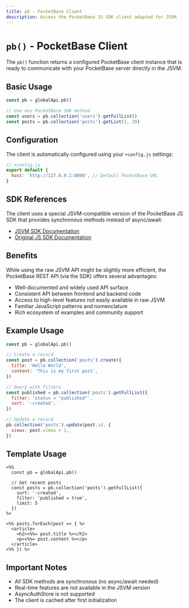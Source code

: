 ```yaml
---
title: pb - PocketBase Client
description: Access the PocketBase JS SDK client adapted for JSVM
---
```


# `pb()` - PocketBase Client

The `pb()` function returns a configured PocketBase client instance that is ready to communicate with your PocketBase server directly in the JSVM.

## Basic Usage

```javascript
const pb = globalApi.pb()

// Use any PocketBase SDK method
const users = pb.collection('users').getFullList()
const posts = pb.collection('posts').getList(1, 20)
```

## Configuration

The client is automatically configured using your `+config.js` settings:

```javascript
// +config.js
export default {
  host: 'http://127.0.0.1:8090', // Default PocketBase URL
}
```

## SDK References

The client uses a special JSVM-compatible version of the PocketBase JS SDK that provides synchronous methods instead of async/await:

- [JSVM SDK Documentation](https://www.npmjs.com/package/pocketbase-js-sdk-jsvm)
- [Original JS SDK Documentation](https://github.com/pocketbase/js-sdk)

## Benefits

While using the raw JSVM API might be slightly more efficient, the PocketBase REST API (via the SDK) offers several advantages:

- Well-documented and widely used API surface
- Consistent API between frontend and backend code
- Access to high-level features not easily available in raw JSVM
- Familiar JavaScript patterns and nomenclature
- Rich ecosystem of examples and community support

## Example Usage

```javascript
const pb = globalApi.pb()

// Create a record
const post = pb.collection('posts').create({
  title: 'Hello World',
  content: 'This is my first post',
})

// Query with filters
const published = pb.collection('posts').getFullList({
  filter: 'status = "published"',
  sort: '-created',
})

// Update a record
pb.collection('posts').update(post.id, {
  views: post.views + 1,
})
```

## Template Usage

```ejs
<%%
  const pb = globalApi.pb()

  // Get recent posts
  const posts = pb.collection('posts').getFullList({
    sort: '-created',
    filter: 'published = true',
    limit: 5
  })
%>

<%% posts.forEach(post => { %>
  <article>
    <h2><%%= post.title %></h2>
    <p><%%= post.content %></p>
  </article>
<%% }) %>
```

## Important Notes

- All SDK methods are synchronous (no async/await needed)
- Real-time features are not available in the JSVM version
- AsyncAuthStore is not supported
- The client is cached after first initialization
